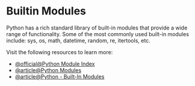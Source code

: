 # Builtin Modules

Python has a rich standard library of built-in modules that provide a wide range of functionality. Some of the most commonly used built-in modules include: sys, os, math, datetime, random, re, itertools, etc.

Visit the following resources to learn more:

- [@official@Python Module Index](https://docs.python.org/3/py-modindex.html)
- [@article@Python Modules](https://www.digitalocean.com/community/tutorials/python-modules)
- [@article@Python - Built-In Modules](https://www.knowledgehut.com/tutorials/python-tutorial/python-built-in-modules)